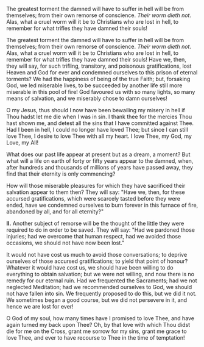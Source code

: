 
The greatest torment the damned will have to suffer in hell will be from themselves; from their own remorse of conscience. *Their worm dieth not*. Alas, what a cruel worm will it be to Christians who are lost in hell, to remember for what trifles they have damned their souls!

The greatest torment the damned will have to suffer in hell will be from themselves; from their own remorse of conscience. *Their worm dieth not*. Alas, what a cruel worm will it be to Christians who are lost in hell, to remember for what trifles they have damned their souls! Have we, then, they will say, for such trifling, transitory, and poisonous gratifications, lost Heaven and God for ever and condemned ourselves to this prison of eternal torments? We had the happiness of being of the true Faith; but, forsaking God, we led miserable lives, to be succeeded by another life still more miserable in this pool of fire! God favoured us with so many lights, so many means of salvation, and we miserably chose to damn ourselves!

O my Jesus, thus should I now have been bewailing my misery in hell if Thou hadst let me die when I was in sin. I thank thee for the mercies Thou hast shown me, and detest all the sins that I have committed against Thee. Had I been in hell, I could no longer have loved Thee; but since I can still love Thee, I desire to love Thee with all my heart. I love Thee, my God, my Love, my All!

What does our past life appear at present but as a dream, a moment? But what will a life on earth of forty or fifty years appear to the damned, when, after hundreds and thousands of millions of years have passed away, they find that their eternity is only commencing?

How will those miserable pleasures for which they have sacrificed their salvation appear to them then? They will say: \"Have we, then, for these accursed gratifications, which were scarcely tasted before they were ended, have we condemned ourselves to burn forever in this furnace of fire, abandoned by all, and for all eternity?\"

**II\.** Another subject of remorse will be the thought of the little they were required to do in order to be saved. They will say: \"Had we pardoned those injuries; had we overcome that human respect, had we avoided those occasions, we should not have now been lost.\"

It would not have cost us much to avoid those conversations; to deprive ourselves of those accursed gratifications; to yield that point of honour? Whatever it would have cost us, we should have been willing to do everything to obtain salvation; but we were not willing, and now there is no remedy for our eternal ruin. Had we frequented the Sacraments; had we not neglected Meditation; had we recommended ourselves to God, we should not have fallen into sin. We frequently proposed to do this, but we did it not. We sometimes began a good course, but we did not persevere in it, and hence we are lost for ever!

O God of my soul, how many times have I promised to love Thee, and have again turned my back upon Thee? Oh, by that love with which Thou didst die for me on the Cross, grant me sorrow for my sins, grant me grace to love Thee, and ever to have recourse to Thee in the time of temptation!

